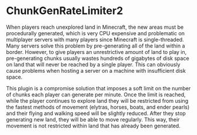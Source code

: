 # ChunkGenRateLimiter2
 
When players reach unexplored land in Minecraft, the new areas must be procedurally generated, which is very CPU expensive and problematic on multiplayer servers with many players since Minecraft is single-threaded. Many servers solve this problem by pre-generating all of the land within a border. However, to give players an unrestrictive amount of land to play in, pre-generating chunks usually wastes hundreds of gigabytes of disk space on land that will never be reached by a single player. This can obviously cause problems when hosting a server on a machine with insufficient disk space.

This plugin is a compromise solution that imposes a soft limit on the number of chunks each player can generate per minute. Once the limit is reached, while the player continues to explore land they will be restricted from using the fastest methods of movement (elytras, horses, boats, and ender pearls) and their flying and walking speed will be slightly reduced. After they stop generating new land, they will be able to move regularly. This way, their movement is not restricted within land that has already been generated.
